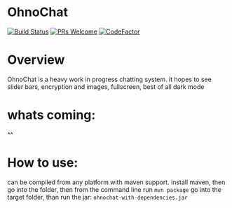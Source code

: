 # OhnoChat
[![Build Status](https://travis-ci.com/ICSCodeClub/ohnochat.svg?branch=master)](https://travis-ci.com/ICSCodeClub/ohnochat)
[![PRs Welcome](https://img.shields.io/badge/PRs-welcome-brightgreen.svg?style=flat-square)](https://github.com/gitcloneguy/ohnochat/blob/master/CONTRIBUTING.md)
[![CodeFactor](https://www.codefactor.io/repository/github/icscodeclub/ohnochat/badge)](https://www.codefactor.io/repository/github/icscodeclub/ohnochat)
# Overview
OhnoChat is a heavy work in progress chatting system. it hopes to see slider bars, encryption and images, fullscreen, best of all dark mode 
# whats coming:
^^

# How to use:

can be compiled from any platform with maven support. install maven, then go into the folder, then from the command line run ```mvn package``` go into the target folder, than run the jar: ```ohnochat-with-dependencies.jar```

